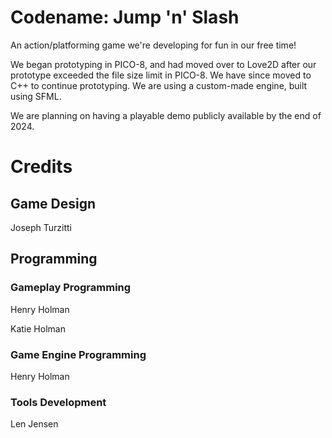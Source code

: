 # Codename: Jump 'n' Slash

An action/platforming game we're developing for fun in our free time!

We began prototyping in PICO-8, and had moved over to Love2D after our prototype exceeded the file size limit in PICO-8.
We have since moved to C++ to continue prototyping. We are using a custom-made engine, built using SFML.

We are planning on having a playable demo publicly available by the end of 2024.

# Credits

## Game Design

Joseph Turzitti

## Programming

### Gameplay Programming

Henry Holman

Katie Holman

### Game Engine Programming

Henry Holman

### Tools Development

Len Jensen
